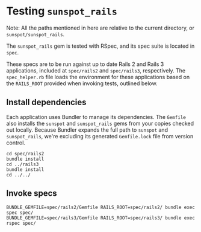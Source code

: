 # Testing `sunspot_rails`

Note: All the paths mentioned in here are relative to the current directory, or `sunspot/sunspot_rails`.

The `sunspot_rails` gem is tested with RSpec, and its spec suite is located in `spec`.

These specs are to be run against up to date Rails 2 and Rails 3 applications, included at `spec/rails2` and `spec/rails3`, respectively. The `spec_helper.rb` file loads the environment for these applications based on the `RAILS_ROOT` provided when invoking tests, outlined below.

## Install dependencies

Each application uses Bundler to manage its dependencies. The `Gemfile` also installs the `sunspot` and `sunspot_rails` gems from your copies checked out locally. Because Bundler expands the full path to `sunspot` and `sunspot_rails`, we're excluding its generated `Gemfile.lock` file from version control.

    cd spec/rails2
    bundle install
    cd ../rails3
    bundle install
    cd ../../

## Invoke specs

    BUNDLE_GEMFILE=spec/rails2/Gemfile RAILS_ROOT=spec/rails2/ bundle exec spec spec/
    BUNDLE_GEMFILE=spec/rails3/Gemfile RAILS_ROOT=spec/rails3/ bundle exec rspec spec/
